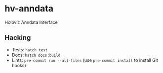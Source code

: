 # hv-anndata

Holoviz Anndata Interface

## Hacking

- Tests: `hatch test`
- Docs: `hatch docs:build`
- Lints: `pre-commit run --all-files` (use `pre-commit install` to install Git hooks)
